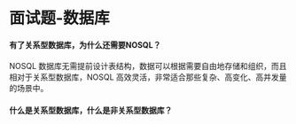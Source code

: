 # 面试题-数据库

#### 有了关系型数据库，为什么还需要NOSQL？

NOSQL 数据库无需提前设计表结构，数据可以根据需要自由地存储和组织，而且相对于关系型数据库，NOSQL 高效灵活，非常适合那些复杂、高变化、高并发量的场景中。

#### 什么是关系型数据库，什么是非关系型数据库？

